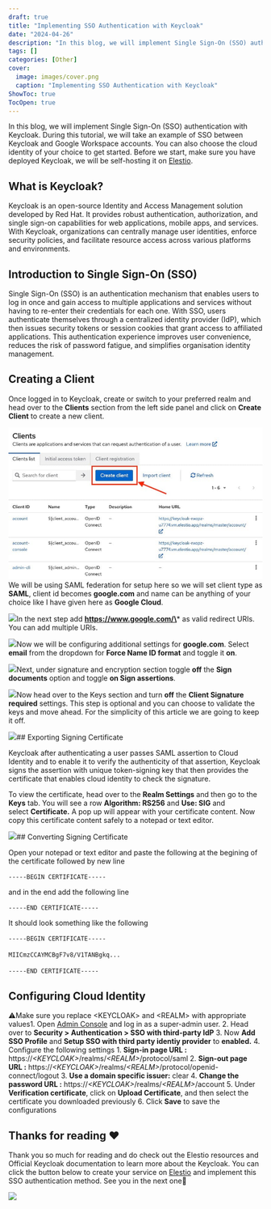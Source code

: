 ```yaml
---
draft: true
title: "Implementing SSO Authentication with Keycloak"
date: "2024-04-26"
description: "In this blog, we will implement Single Sign-On (SSO) authentication with Keycloak. During this tutorial, we will take an example of SSO between Keycloak and Google Workspace accounts. You can also choose the cloud identity of your choice to get started. Before we start, make sure you have deployed Keycloak,"
tags: []
categories: [Other]
cover:
  image: images/cover.png
  caption: "Implementing SSO Authentication with Keycloak"
ShowToc: true
TocOpen: true
---
```



In this blog, we will implement Single Sign\-On (SSO) authentication with Keycloak. During this tutorial, we will take an example of SSO between Keycloak and Google Workspace accounts. You can also choose the cloud identity of your choice to get started. Before we start, make sure you have deployed Keycloak, we will be self\-hosting it on [Elestio](https://elest.io/open-source/keycloak?ref=blog.elest.io).

## What is Keycloak?

Keycloak is an open\-source Identity and Access Management solution developed by Red Hat. It provides robust authentication, authorization, and single sign\-on capabilities for web applications, mobile apps, and services. With Keycloak, organizations can centrally manage user identities, enforce security policies, and facilitate resource access across various platforms and environments.

## Introduction to Single Sign\-On (SSO)

Single Sign\-On (SSO) is an authentication mechanism that enables users to log in once and gain access to multiple applications and services without having to re\-enter their credentials for each one. With SSO, users authenticate themselves through a centralized identity provider (IdP), which then issues security tokens or session cookies that grant access to affiliated applications. This authentication experience improves user convenience, reduces the risk of password fatigue, and simplifies organisation identity management.

## Creating a Client

Once logged in to Keycloak, create or switch to your preferred realm and head over to the **Clients** section from the left side panel and click on **Create Client** to create a new client. 

![](images/Screenshot-2024-04-24-at-7.34.33-PM.jpg)We will be using SAML federation for setup here so we will set client type as **SAML**, client id becomes **google.com** and name can be anything of your choice like I have given here as **Google Cloud**.

![](https://blog.elest.io/content/images/2024/04/Screenshot-2024-04-24-at-7.36.23-PM.jpg)In the next step add **https://www.google.com/\*** as valid redirect URIs. You can add multiple URIs.

![](https://blog.elest.io/content/images/2024/04/Screenshot-2024-04-24-at-7.36.54-PM.jpg)Now we will be configuring additional settings for **google.com**. Select **email** from the dropdown for **Force Name ID format** and toggle it **on**.

![](https://blog.elest.io/content/images/2024/04/Screenshot-2024-04-24-at-8.11.09-PM.jpg)Next, under signature and encryption section toggle **off** the **Sign documents** option and toggle **on Sign assertions**.

![](https://blog.elest.io/content/images/2024/04/Screenshot-2024-04-24-at-8.14.38-PM.jpg)Now head over to the Keys section and turn **off** the **Client Signature required** settings. This step is optional and you can choose to validate the keys and move ahead. For the simplicity of this article we are going to keep it off.

![](https://blog.elest.io/content/images/2024/04/Screenshot-2024-04-24-at-8.16.00-PM.jpg)## Exporting Signing Certificate

Keycloak after authenticating a user passes SAML assertion to Cloud Identity and to enable it to verify the authenticity of that assertion, Keycloak signs the assertion with unique token\-signing key that then provides the certificate that enables cloud identity to check the signature.

To view the certificate, head over to the **Realm Settings** and then go to the **Keys** tab. You will see a row **Algorithm: RS256** and **Use: SIG** and select **Certificate.** A pop up will appear with your certificate content. Now copy this certificate content safely to a notepad or text editor.

![](https://blog.elest.io/content/images/2024/04/Screenshot-2024-04-24-at-8.21.55-PM.jpg)## Converting Signing Certificate

Open your notepad or text editor and paste the following at the begining of the certificate followed by new line


```
-----BEGIN CERTIFICATE-----
```
and in the end add the following line


```
-----END CERTIFICATE-----
```
It should look something like the following


```
-----BEGIN CERTIFICATE----- 

MIICmzCCAYMCBgF7v8/V1TANBgkq... 

-----END CERTIFICATE-----
```
## Configuring Cloud Identity

⚠️Make sure you replace \<KEYCLOAK\> and \<REALM\> with appropriate values1. Open [Admin Console](https://admin.google.com/?ref=blog.elest.io) and log in as a super\-admin user.
2. Head over to **Security \> Authentication \> SSO with third\-party IdP**
3. Now **Add SSO Profile** and **Setup SSO with third party identiy provider** to **enabled.**
4. Configure the following settings
	1. **Sign\-in page URL :** https://*\<KEYCLOAK\>*/realms/*\<REALM\>*/protocol/saml
	2. **Sign\-out page URL :** https://*\<KEYCLOAK\>*/realms/*\<REALM\>*/protocol/openid\-connect/logout
	3. **Use a domain specific issuer:** clear
	4. **Change the password URL :** https://*\<KEYCLOAK\>*/realms/*\<REALM\>*/account
5. Under **Verification certificate**, click on **Upload Certificate**, and then select the certificate you downloaded previously
6. Click **Save** to save the configurations

## **Thanks for reading ❤️**

Thank you so much for reading and do check out the Elestio resources and Official Keycloak documentation to learn more about the Keycloak. You can click the button below to create your service on [Elestio](https://elest.io/open-source/keycloak?ref=blog.elest.io) and implement this SSO authentication method. See you in the next one👋

[![](https://pub-da36157c854648669813f3f76c526c2b.r2.dev/deploy-on-elestio-black.png)](https://elest.io/?ref=blog.elest.io)

